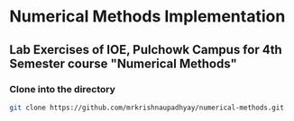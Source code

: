 # Numerical Methods Implementation
## Lab Exercises of IOE, Pulchowk Campus for 4th Semester course "Numerical Methods"

### Clone into the directory
```bash
git clone https://github.com/mrkrishnaupadhyay/numerical-methods.git
```

